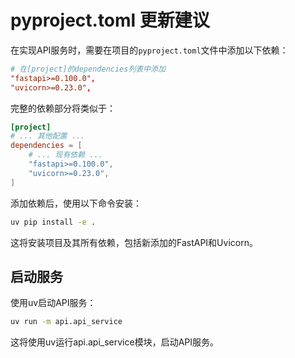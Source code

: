 # pyproject.toml 更新建议

在实现API服务时，需要在项目的`pyproject.toml`文件中添加以下依赖：

```toml
# 在[project]的dependencies列表中添加
"fastapi>=0.100.0",
"uvicorn>=0.23.0",
```

完整的依赖部分将类似于：

```toml
[project]
# ... 其他配置 ...
dependencies = [
    # ... 现有依赖 ...
    "fastapi>=0.100.0",
    "uvicorn>=0.23.0",
]
```

添加依赖后，使用以下命令安装：

```bash
uv pip install -e .
```

这将安装项目及其所有依赖，包括新添加的FastAPI和Uvicorn。

## 启动服务

使用uv启动API服务：

```bash
uv run -m api.api_service
```

这将使用uv运行api.api_service模块，启动API服务。
